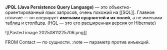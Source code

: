 **JPQL (Java Persistence Query Language)** — это объектно-ориентированный язык запросов, очень похожий на [[SQL]]. Главное отличие — он оперирует **именами сущностей и их полей**, а не именами таблиц и столбцов. (HQL — это его расширенная версия от Hibernate)

![[Pasted image 20250811225706.png]]

FROM Contact — по сущности. :note — параметр против инъекций.